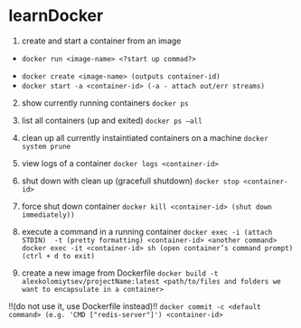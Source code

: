 # learnDocker

1. create and start a container from an image
 + `docker run <image-name> <?start up commad?>`
  - `docker create <image-name> (outputs container-id)`
  - `docker start -a <container-id> (-a - attach out/err streams)`

2. show currently running containers
`docker ps`
3. list all containers (up and exited)
`docker ps —all`
4. clean up all currently instaintiated containers on a machine
`docker system prune`
5. view logs of a container
`docker logs <container-id>`
6. shut down with clean up (gracefull shutdown)
`docker stop <container-id>`
7. force shut down container
`docker kill <container-id> (shut down immediately))`
8. execute a command in a running container
`docker exec -i (attach STDIN)  -t (pretty formatting) <container-id> <another command>`
`docker exec -it <container-id> sh (open container’s command prompt) (ctrl + d to exit)`

9. create a new image from Dockerfile
`docker build -t alexkolomiytsev/projectName:latest <path/to/files and folders we want to encapsulate in a container>`

!!(do not use it, use Dockerfile instead)!!
`docker commit -c <default command> (e.g. 'CMD ["redis-server"]') <container-id>`
